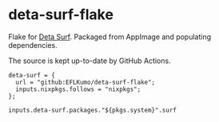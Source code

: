 # deta-surf-flake

Flake for [Deta Surf](https://deta.surf/). Packaged from AppImage and populating dependencies.

The source is kept up-to-date by GitHub Actions.

```
deta-surf = {
  url = "github:EFLKumo/deta-surf-flake";
  inputs.nixpkgs.follows = "nixpkgs";
};
```

```
inputs.deta-surf.packages."${pkgs.system}".surf
```
